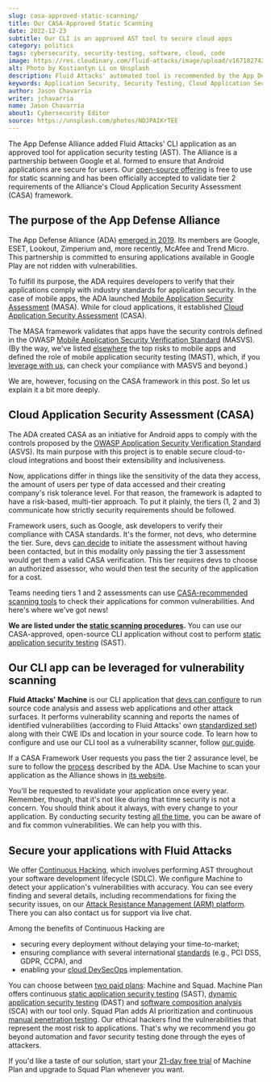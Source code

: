 ```yaml
---
slug: casa-approved-static-scanning/
title: Our CASA-Approved Static Scanning
date: 2022-12-23
subtitle: Our CLI is an approved AST tool to secure cloud apps
category: politics
tags: cybersecurity, security-testing, software, cloud, code
image: https://res.cloudinary.com/fluid-attacks/image/upload/v1671827428/blog/casa-approved-static-scanning/cover_casa.webp
alt: Photo by Kostiantyn Li on Unsplash
description: Fluid Attacks' automated tool is recommended by the App Defense Alliance for static scanning under the Cloud Application Security Assessment (CASA) framework.
keywords: Application Security, Security Testing, Cloud Application Security Assessment, Casa, Static Scanning, Machine, App Defense Alliance, Ethical Hacking, Pentesting
author: Jason Chavarría
writer: jchavarria
name: Jason Chavarría
about1: Cybersecurity Editor
source: https://unsplash.com/photos/NDJPAIKrTEE
---
```


The App Defense Alliance added Fluid Attacks' CLI application
as an approved tool for application security testing (AST).
The Alliance is a partnership between Google et al.
formed to ensure that Android applications are secure for users.
Our [open-source offering](https://docs.fluidattacks.com/machine/scanner/plans/foss)
is free to use for static scanning
and has been officially accepted to validate tier 2 requirements
of the Alliance's Cloud Application Security Assessment (CASA) framework.

## The purpose of the App Defense Alliance

The App Defense Alliance (ADA) [emerged in 2019](https://security.googleblog.com/2022/12/app-defense-alliance-expansion.html).
Its members are Google,
ESET, Lookout, Zimperium and,
more recently,
McAfee and Trend Micro.
This partnership is committed to ensuring applications available in Google Play
are not ridden with vulnerabilities.

To fulfill its purpose,
the ADA requires developers to verify
that their applications comply
with industry standards for application security.
In the case of mobile apps,
the ADA launched [Mobile Application Security Assessment](https://appdefensealliance.dev/masa)
(MASA).
While for cloud applications,
it established [Cloud Application Security Assessment](https://appdefensealliance.dev/casa)
(CASA).

The MASA framework validates that apps have the security controls
defined in the OWASP [Mobile Application Security Verification Standard](https://docs.fluidattacks.com/criteria/compliance/owaspmasvs/)
(MASVS).
(By the way,
we've listed [elsewhere](../what-is-mast/) the top risks to mobile apps
and defined the role of mobile application security testing (MAST),
which,
if you [leverage with us](../../product/mast/),
can check your compliance with MASVS and beyond.)

We are, however,
focusing on the CASA framework in this post.
So let us explain it a bit more deeply.

## Cloud Application Security Assessment (CASA)

The ADA created CASA as an initiative for Android apps
to comply with the controls
proposed by the [OWASP Application Security Verification Standard](https://docs.fluidattacks.com/criteria/compliance/asvs)
(ASVS).
Its main purpose with this project is
to enable secure cloud-to-cloud integrations
and boost their extensibility and inclusiveness.

Now,
applications differ in things like the sensitivity of the data they access,
the amount of users per type of data accessed
and their creating company's risk tolerance level.
For that reason,
the framework is adapted to have a risk-based,
multi-tier approach.
To put it plainly,
the tiers (1, 2 and 3) communicate
how strictly security requirements should be followed.

Framework users,
such as Google,
ask developers to verify their compliance with CASA standards.
It's the former,
not devs,
who determine the tier.
Sure,
devs [can decide](https://appdefensealliance.dev/casa/casa-self-start)
to initiate the assessment without having been contacted,
but in this modality only passing the tier 3 assessment
would get them a valid CASA verification.
This tier requires devs to choose an authorized assessor,
who would then test the security of the application for a cost.

Teams needing tiers 1
and 2 assessments can use [CASA-recommended scanning tools](https://appdefensealliance.dev/casa/tier-2/tooling-matrix)
to check their applications for common vulnerabilities.
And here's where we've got news!

**We are listed under the [**static scanning procedures**](https://appdefensealliance.dev/casa/tier-2/ast-guide/static-scan).**
You can use our CASA-approved,
open-source CLI application without cost
to perform [static application security testing](../../product/sast/)
(SAST).

## Our CLI app can be leveraged for vulnerability scanning

**Fluid Attacks' Machine** is our CLI application
that [devs can configure](https://docs.fluidattacks.com/machine/scanner/plans/foss/)
to run source code analysis
and assess web applications and other attack surfaces.
It performs vulnerability scanning
and reports the names of identified vulnerabilities
(according to Fluid Attacks' own [standardized set](https://docs.fluidattacks.com/criteria/vulnerabilities/))
along with their CWE IDs and location in your source code.
To learn how to configure
and use our CLI tool as a vulnerability scanner,
follow [our guide](https://docs.fluidattacks.com/development/skims#using-skims).

If a CASA Framework User requests you pass the tier 2 assurance level,
be sure to follow the [process](https://appdefensealliance.dev/casa/tier-2/tier2-overview)
described by the ADA.
Use Machine to scan your application
as the Alliance shows in [its website](https://appdefensealliance.dev/casa/tier-2/ast-guide/static-scan).

You'll be requested to revalidate your application once every year.
Remember,
though,
that it's not like during that time security is not a concern.
You should think about it always,
with every change to your application.
By conducting security testing [all the time](../../solutions/devsecops/),
you can be aware of and fix common vulnerabilities.
We can help you with this.

<cta-banner
  buttontxt="Read more"
  link="/solutions/security-testing/"
  title="Get started with Fluid Attacks' Security Testing solution right now"
/>

## Secure your applications with Fluid Attacks

We offer [Continuous Hacking](../../services/continuous-hacking/),
which involves performing AST throughout your software development lifecycle
(SDLC).
We configure Machine
to detect your application's vulnerabilities with accuracy.
You can see every finding and several details,
including recommendations for fixing the security issues,
on our [Attack Resistance Management (ARM) platform](../../platform/).
There you can also contact us for support via live chat.

Among the benefits of Continuous Hacking are

- securing every deployment without delaying your time-to-market;
- ensuring compliance with several international
  [standards](https://docs.fluidattacks.com/criteria/compliance/) (e.g.,
  PCI DSS, GDPR, CCPA),
  and
- enabling your [cloud DevSecOps](../why-is-cloud-devsecops-important/)
  implementation.

You can choose between [two paid plans](../../plans/):
Machine and Squad.
Machine Plan offers continuous
[static application security testing](../../product/sast/) (SAST),
[dynamic application security testing](../../product/dast/) (DAST)
and [software composition analysis](../../product/sca/) (SCA)
with our tool only.
Squad Plan adds AI prioritization
and continuous [manual penetration testing](../../solutions/penetration-testing/).
Our ethical hackers find the vulnerabilities
that represent the most risk to applications.
That's why we recommend you go beyond automation
and favor security testing done through the eyes of attackers.

If you'd like a taste of our solution,
start your [21-day free trial](https://app.fluidattacks.com/SignUp)
of Machine Plan
and upgrade to Squad Plan whenever you want.
